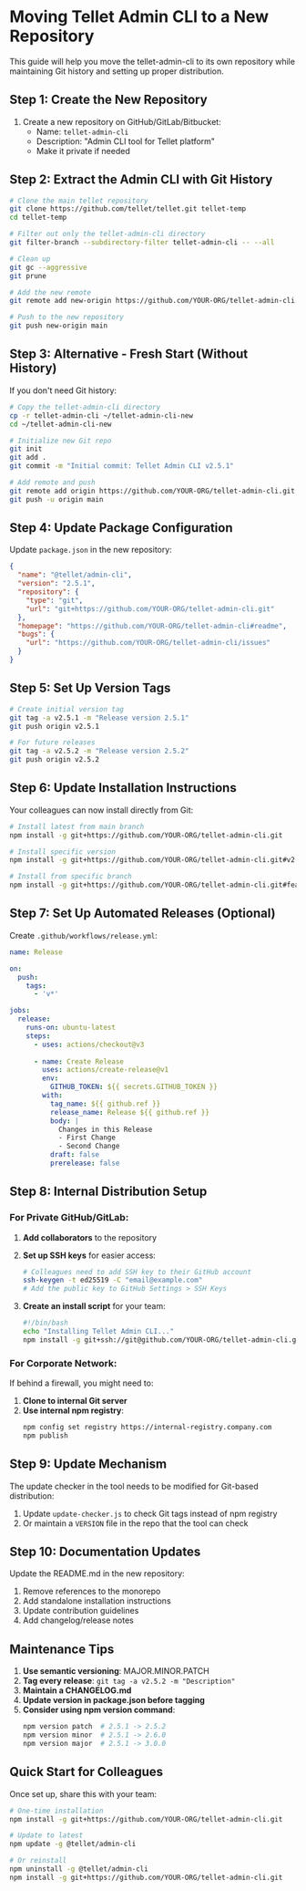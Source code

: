 # Moving Tellet Admin CLI to a New Repository

This guide will help you move the tellet-admin-cli to its own repository while maintaining Git history and setting up proper distribution.

## Step 1: Create the New Repository

1. Create a new repository on GitHub/GitLab/Bitbucket:
   - Name: `tellet-admin-cli`
   - Description: "Admin CLI tool for Tellet platform"
   - Make it private if needed

## Step 2: Extract the Admin CLI with Git History

```bash
# Clone the main tellet repository
git clone https://github.com/tellet/tellet.git tellet-temp
cd tellet-temp

# Filter out only the tellet-admin-cli directory
git filter-branch --subdirectory-filter tellet-admin-cli -- --all

# Clean up
git gc --aggressive
git prune

# Add the new remote
git remote add new-origin https://github.com/YOUR-ORG/tellet-admin-cli.git

# Push to the new repository
git push new-origin main
```

## Step 3: Alternative - Fresh Start (Without History)

If you don't need Git history:

```bash
# Copy the tellet-admin-cli directory
cp -r tellet-admin-cli ~/tellet-admin-cli-new
cd ~/tellet-admin-cli-new

# Initialize new Git repo
git init
git add .
git commit -m "Initial commit: Tellet Admin CLI v2.5.1"

# Add remote and push
git remote add origin https://github.com/YOUR-ORG/tellet-admin-cli.git
git push -u origin main
```

## Step 4: Update Package Configuration

Update `package.json` in the new repository:

```json
{
  "name": "@tellet/admin-cli",
  "version": "2.5.1",
  "repository": {
    "type": "git",
    "url": "git+https://github.com/YOUR-ORG/tellet-admin-cli.git"
  },
  "homepage": "https://github.com/YOUR-ORG/tellet-admin-cli#readme",
  "bugs": {
    "url": "https://github.com/YOUR-ORG/tellet-admin-cli/issues"
  }
}
```

## Step 5: Set Up Version Tags

```bash
# Create initial version tag
git tag -a v2.5.1 -m "Release version 2.5.1"
git push origin v2.5.1

# For future releases
git tag -a v2.5.2 -m "Release version 2.5.2"
git push origin v2.5.2
```

## Step 6: Update Installation Instructions

Your colleagues can now install directly from Git:

```bash
# Install latest from main branch
npm install -g git+https://github.com/YOUR-ORG/tellet-admin-cli.git

# Install specific version
npm install -g git+https://github.com/YOUR-ORG/tellet-admin-cli.git#v2.5.1

# Install from specific branch
npm install -g git+https://github.com/YOUR-ORG/tellet-admin-cli.git#feature-branch
```

## Step 7: Set Up Automated Releases (Optional)

Create `.github/workflows/release.yml`:

```yaml
name: Release

on:
  push:
    tags:
      - 'v*'

jobs:
  release:
    runs-on: ubuntu-latest
    steps:
      - uses: actions/checkout@v3
      
      - name: Create Release
        uses: actions/create-release@v1
        env:
          GITHUB_TOKEN: ${{ secrets.GITHUB_TOKEN }}
        with:
          tag_name: ${{ github.ref }}
          release_name: Release ${{ github.ref }}
          body: |
            Changes in this Release
            - First Change
            - Second Change
          draft: false
          prerelease: false
```

## Step 8: Internal Distribution Setup

### For Private GitHub/GitLab:

1. **Add collaborators** to the repository
2. **Set up SSH keys** for easier access:
   ```bash
   # Colleagues need to add SSH key to their GitHub account
   ssh-keygen -t ed25519 -C "email@example.com"
   # Add the public key to GitHub Settings > SSH Keys
   ```

3. **Create an install script** for your team:
   ```bash
   #!/bin/bash
   echo "Installing Tellet Admin CLI..."
   npm install -g git+ssh://git@github.com/YOUR-ORG/tellet-admin-cli.git
   ```

### For Corporate Network:

If behind a firewall, you might need to:

1. **Clone to internal Git server**
2. **Use internal npm registry**:
   ```bash
   npm config set registry https://internal-registry.company.com
   npm publish
   ```

## Step 9: Update Mechanism

The update checker in the tool needs to be modified for Git-based distribution:

1. Update `update-checker.js` to check Git tags instead of npm registry
2. Or maintain a `VERSION` file in the repo that the tool can check

## Step 10: Documentation Updates

Update the README.md in the new repository:

1. Remove references to the monorepo
2. Add standalone installation instructions
3. Update contribution guidelines
4. Add changelog/release notes

## Maintenance Tips

1. **Use semantic versioning**: MAJOR.MINOR.PATCH
2. **Tag every release**: `git tag -a v2.5.2 -m "Description"`
3. **Maintain a CHANGELOG.md**
4. **Update version in package.json before tagging**
5. **Consider using npm version command**:
   ```bash
   npm version patch  # 2.5.1 -> 2.5.2
   npm version minor  # 2.5.1 -> 2.6.0
   npm version major  # 2.5.1 -> 3.0.0
   ```

## Quick Start for Colleagues

Once set up, share this with your team:

```bash
# One-time installation
npm install -g git+https://github.com/YOUR-ORG/tellet-admin-cli.git

# Update to latest
npm update -g @tellet/admin-cli

# Or reinstall
npm uninstall -g @tellet/admin-cli
npm install -g git+https://github.com/YOUR-ORG/tellet-admin-cli.git
```